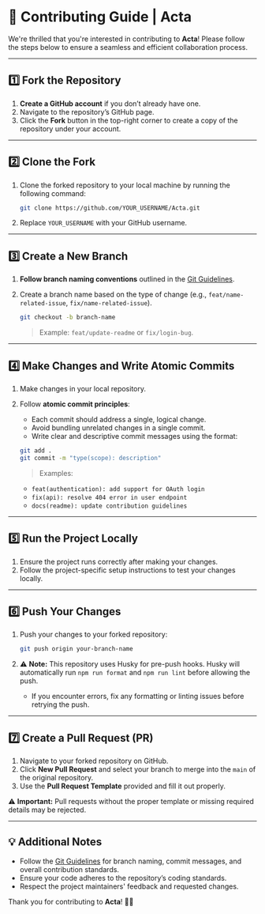 # 🌟 Contributing Guide | Acta

We're thrilled that you're interested in contributing to **Acta**! Please follow the steps below to ensure a seamless and efficient collaboration process.

---

## 1️⃣ Fork the Repository

1. **Create a GitHub account** if you don’t already have one.
2. Navigate to the repository’s GitHub page.
3. Click the **Fork** button in the top-right corner to create a copy of the repository under your account.

---

## 2️⃣ Clone the Fork

1. Clone the forked repository to your local machine by running the following command:

   ```bash
   git clone https://github.com/YOUR_USERNAME/Acta.git
   ```

2. Replace `YOUR_USERNAME` with your GitHub username.

---

## 3️⃣ Create a New Branch

1. **Follow branch naming conventions** outlined in the [Git Guidelines](https://github.com/ActaCR/Landing/blob/main/GIT_GUIDELINE.md).
2. Create a branch name based on the type of change (e.g., `feat/name-related-issue`, `fix/name-related-issue`).

   ```bash
   git checkout -b branch-name
   ```

   > Example: `feat/update-readme` or `fix/login-bug`.

---

## 4️⃣ Make Changes and Write Atomic Commits

1. Make changes in your local repository.
2. Follow **atomic commit principles**:
   - Each commit should address a single, logical change.
   - Avoid bundling unrelated changes in a single commit.
   - Write clear and descriptive commit messages using the format:

   ```bash
   git add .
   git commit -m "type(scope): description"
   ```

   > Examples:
   - `feat(authentication): add support for OAuth login`
   - `fix(api): resolve 404 error in user endpoint`
   - `docs(readme): update contribution guidelines`

---

## 5️⃣ Run the Project Locally

1. Ensure the project runs correctly after making your changes.
2. Follow the project-specific setup instructions to test your changes locally.

---

## 6️⃣ Push Your Changes

1. Push your changes to your forked repository:

   ```bash
   git push origin your-branch-name
   ```

2. ⚠️ **Note:** This repository uses Husky for pre-push hooks. Husky will automatically run `npm run format` and `npm run lint` before allowing the push.
   - If you encounter errors, fix any formatting or linting issues before retrying the push.

---

## 7️⃣ Create a Pull Request (PR)

1. Navigate to your forked repository on GitHub.
2. Click **New Pull Request** and select your branch to merge into the `main` of the original repository.
3. Use the **Pull Request Template** provided and fill it out properly.

⚠️ **Important:** Pull requests without the proper template or missing required details may be rejected.

---

## 💡 Additional Notes

- Follow the [Git Guidelines](https://github.com/ActaCR/Landing/blob/main/GIT_GUIDELINE.md) for branch naming, commit messages, and overall contribution standards.
- Ensure your code adheres to the repository’s coding standards.
- Respect the project maintainers' feedback and requested changes.

Thank you for contributing to **Acta**! 🚀✨
